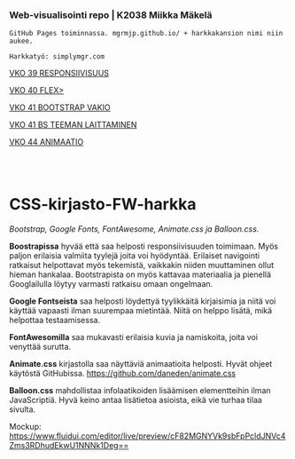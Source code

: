 ### Web-visualisointi repo | K2038 Miikka Mäkelä

`GitHub Pages toiminnassa. mgrmjp.github.io/ + harkkakansion nimi niin aukee.`

`Harkkatyö: simplymgr.com`

<a href="mgrmjp.github.io/vko39">VKO 39 RESPONSIIVISUUS</a>

<a href="mgrmjp.github.io/vko40">VKO 40 FLEX></a>

<a href="mgrmjp.github.io/vko41">VKO 41 BOOTSTRAP VAKIO</a>

<a href="mgrmjp.github.io/vko41/bs-teema">VKO 41 BS TEEMAN LAITTAMINEN</a>

<a href="mgrmjp.github.io/vko44">VKO 44 ANIMAATIO</a>



<br> <br>

# CSS-kirjasto-FW-harkka
*Bootstrap, Google Fonts, FontAwesome, Animate.css ja Balloon.css.*  
  
**Boostrapissa** hyvää että saa helposti responsiivisuuden toimimaan. Myös paljon erilaisia valmiita tyylejä joita voi hyödyntää. Erilaiset navigointi ratkaisut helpottavat myös tekemistä, vaikkakin niiden muuttaminen ollut hieman hankalaa. Bootstrapista on myös kattavaa materiaalia ja pienellä Googlailulla löytyy varmasti ratkaisu omaan ongelmaan.  
  
**Google Fontseista** saa helposti löydettyä tyylikkäitä kirjaisimia ja niitä voi käyttää vapaasti ilman suurempaa mietintää. Niitä on helppo lisätä, mikä helpottaa testaamisessa.
  
**FontAwesomilla** saa mukavasti erilaisia kuvia ja namiskoita, joita voi venyttää surutta.
  
**Animate.css** kirjastolla saa näyttäviä animaatioita helposti. Hyvät ohjeet käytöstä GitHubissa. https://github.com/daneden/animate.css
  
**Balloon.css** mahdollistaa infolaatikoiden lisäämisen elementteihin ilman JavaScriptiä. Hyvä keino antaa lisätietoa asioista, eikä vie turhaa tilaa sivulta.
  
Mockup: https://www.fluidui.com/editor/live/preview/cF82MGNYVk9sbFpPcldJNVc4Zms3RDhudEkwU1NNNk1Deg==
